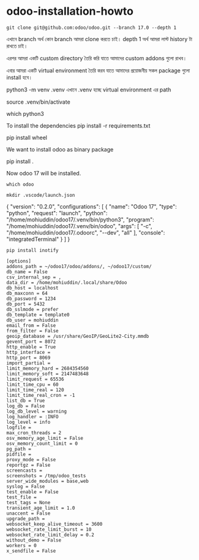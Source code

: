 # odoo-installation-howto

```
git clone git@github.com:odoo/odoo.git --branch 17.0 --depth 1
```
এখানে branch অর্থ কোন branch  আমরা clone করতে চাই। depth 1 অর্থ আমরা লাস্ট history টা রাখতে চাই। 

এরপর আমরা একটি custom directory তৈরি করি যাতে আমাদের custom addons গুলো রাখব।

এবার আমরা একটি virtual environment তৈরি করব যাতে আমাদের প্রয়োজনীয় সকল package গুলো install হবে। 

python3 -m venv .venv
এখানে .venv হচ্ছে virtual environment এর path

source .venv/bin/activate

which python3

To install the dependencies
pip install -r requirements.txt

pip install wheel

We want to install odoo as binary package

pip install .

Now odoo 17 will be installed.

`which odoo
`

`mkdir .vscode/launch.json
`

{
    "version": "0.2.0",
    "configurations": [
        {
            "name": "Odoo 17",
            "type": "python",
            "request": "launch",
            "python": "/home/mohiuddin/odoo17/.venv/bin/python3",
            "program": "/home/mohiuddin/odoo17/.venv/bin/odoo",
            "args": [
                "-c",
                "/home/mohiuddin/odoo17/.odoorc",
                "--dev",
                "all"
            ],
            "console": "integratedTerminal"
        }
    ]
}

`pip install inotify
`

```
[options]
addons_path = ~/odoo17/odoo/addons/, ~/odoo17/custom/
db_name = False
csv_internal_sep = ,
data_dir = /home/mohiuddin/.local/share/Odoo
db_host = localhost
db_maxconn = 64
db_password = 1234
db_port = 5432
db_sslmode = prefer
db_template = template0
db_user = mohiuddin
email_from = False
from_filter = False
geoip_database = /usr/share/GeoIP/GeoLite2-City.mmdb
gevent_port = 8072
http_enable = True
http_interface = 
http_port = 8069
import_partial = 
limit_memory_hard = 2684354560
limit_memory_soft = 2147483648
limit_request = 65536
limit_time_cpu = 60
limit_time_real = 120
limit_time_real_cron = -1
list_db = True
log_db = False
log_db_level = warning
log_handler = :INFO
log_level = info
logfile = 
max_cron_threads = 2
osv_memory_age_limit = False
osv_memory_count_limit = 0
pg_path = 
pidfile = 
proxy_mode = False
reportgz = False
screencasts = 
screenshots = /tmp/odoo_tests
server_wide_modules = base,web
syslog = False
test_enable = False
test_file = 
test_tags = None
transient_age_limit = 1.0
unaccent = False
upgrade_path = 
websocket_keep_alive_timeout = 3600
websocket_rate_limit_burst = 10
websocket_rate_limit_delay = 0.2
without_demo = False
workers = 0
x_sendfile = False
```

